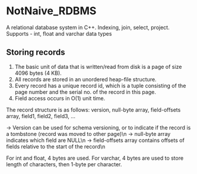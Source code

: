 # NotNaive_RDBMS
A relational database system in C++. Indexing, join, select, project. 
Supports - int, float and varchar data types


## Storing records 
1) The basic unit of data that is written/read from disk is a page of size 4096 bytes (4 KB).
2) All records are stored in an unordered heap-file structure.
3) Every record has a unique record id, which is a tuple consisting of the page number and the serial no. of the record in this page.
4) Field access occurs in O(1) unit time. 

The record structure is as follows:
version, null-byte array, field-offsets array, field1, field2, field3, ...

-> Version can be used for schema versioning, or to indicate if the record is a tombstone (record was moved to other page)\n
-> null-byte array indicates which field are NULL\n
-> field-offsets array contains offsets of fields relative to the start of the record\n

For int and float, 4 bytes are used.
For varchar, 4 bytes are used to store length of characters, then 1-byte per character.

